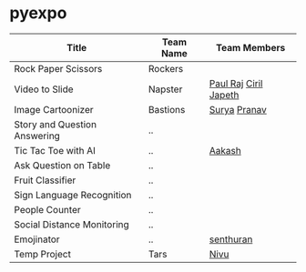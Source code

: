 # pyexpo


| Title  | Team Name | Team Members |
| ------------- | ------------- |------------|
| Rock Paper Scissors | Rockers | |
| Video to Slide | Napster  | [Paul Raj](https://github.com/paulraj916) [Ciril Japeth]() |
| Image Cartoonizer | Bastions |  [Surya](https://github.com/suryacreatx) [Pranav](https://github.com/PranavRajeswari) |
| Story and Question Answering |  ..  | 
| Tic Tac Toe with AI | ..  | [Aakash](https://github.com/aakashbd) |
| Ask Question on Table | ..  | 
| Fruit Classifier | ..  | 
| Sign Language Recognition | ..  | 
| People Counter | ..  | 
| Social Distance Monitoring | ..  | 
| Emojinator | ..  | [senthuran](https://github.com/SENTHURANLK/blockly.git)|
| Temp Project | Tars | [Nivu](nivu.me) |
